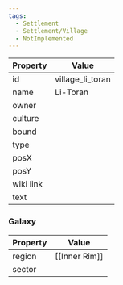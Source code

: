```yaml
---
tags:
  - Settlement
  - Settlement/Village
  - NotImplemented
---
```


| Property  | Value            |
| --------- | ---------------- |
| id        | village_li_toran |
| name      | Li-Toran         |
| owner     |                  |
| culture   |                  |
| bound     |                  |
| type      |                  |
| posX      |                  |
| posY      |                  |
| wiki link |                  |
| text      |                  |

### Galaxy
| Property | Value         |
| -------- | ------------- |
| region   | [[Inner Rim]] |
| sector   |               |
